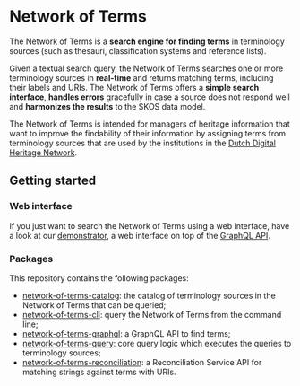# Network of Terms

The Network of Terms is a **search engine for finding terms** in terminology sources (such as thesauri, classification
systems and reference lists).

Given a textual search query, the Network of Terms searches one or more terminology sources in
**real-time** and returns matching terms, including their labels and URIs. The Network of Terms offers a **simple search
interface**, **handles errors** gracefully in case a source does not respond well and **harmonizes the results** to the
SKOS data model.

The Network of Terms is intended for managers of heritage information that want to improve the findability of their
information by assigning terms from terminology sources that are used by the institutions in
the [Dutch Digital Heritage Network](https://netwerkdigitaalerfgoed.nl).

## Getting started

### Web interface

If you just want to search the Network of Terms using a web interface, have a look at our
[demonstrator](https://termennetwerk.netwerkdigitaalerfgoed.nl), a web interface on top of the
[GraphQL API](packages/network-of-terms-graphql/).

### Packages

This repository contains the following packages:

- [network-of-terms-catalog](packages/network-of-terms-catalog): the catalog of terminology sources in the Network of
  Terms that can be queried;
- [network-of-terms-cli](packages/network-of-terms-cli): query the Network of Terms from the command line;
- [network-of-terms-graphql](packages/network-of-terms-graphql): a GraphQL API to find terms;
- [network-of-terms-query](packages/network-of-terms-query): core query logic which executes the queries to terminology
  sources;
- [network-of-terms-reconciliation](packages/network-of-terms-reconciliation): a Reconciliation Service API for matching
  strings against terms with URIs.
